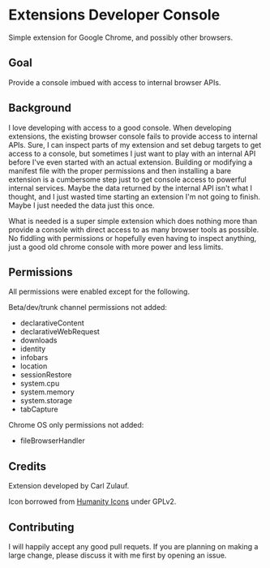 Extensions Developer Console
============================

Simple extension for Google Chrome, and possibly other browsers.


Goal
----

Provide a console imbued with access to internal browser APIs.


Background
----------

I love developing with access to a good console. When developing extensions, the existing browser console fails to provide access to internal APIs. Sure, I can inspect parts of my extension and set debug targets to get access to a console, but sometimes I just want to play with an internal API before I've even started with an actual extension. Building or modifying a manifest file with the proper permissions and then installing a bare extension is a cumbersome step just to get console access to powerful internal services. Maybe the data returned by the internal API isn't what I thought, and I just wasted time starting an extension I'm not going to finish. Maybe I just needed the data just this once.

What is needed is a super simple extension which does nothing more than provide a console with direct access to as many browser tools as possible. No fiddling with permissions or hopefully even having to inspect anything, just a good old chrome console with more power and less limits.


Permissions
-----------

All permissions were enabled except for the following.

Beta/dev/trunk channel permissions not added:

* declarativeContent
* declarativeWebRequest
* downloads
* identity
* infobars
* location
* sessionRestore
* system.cpu
* system.memory
* system.storage
* tabCapture

Chrome OS only permissions not added:

* fileBrowserHandler


Credits
-------

Extension developed by Carl Zulauf.

Icon borrowed from [Humanity Icons][humanity] under GPLv2.

[humanity]: https://launchpad.net/humanity


Contributing
------------

I will happily accept any good pull requets. If you are planning on making a
large change, please discuss it with me first by opening an issue.
